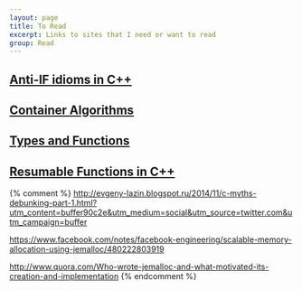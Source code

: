 ```yaml
---
layout: page
title: To Read
excerpt: Links to sites that I need or want to read
group: Read
---
```



<article class="summary">
<a href="http://www.italiancpp.org/2014/11/23/anti-if-idioms-in-cpp/" target="_blank"><h1>Anti-IF idioms in C++</h1></a>
<p></p>
</article>

<article class="summary">
<a href="http://ericniebler.com/2014/11/23/container-algorithms/" target="_blank"><h1>Container Algorithms</h1></a>
<p></p>
</article>

<article class="summary">
<a href="http://bartoszmilewski.com/2014/11/24/types-and-functions/" target="_blank"><h1>Types and Functions</h1></a>
<p></p>
</article>

<article class="summary">
<a href="http://blogs.msdn.com/b/vcblog/archive/2014/11/12/resumable-functions-in-c.aspx" target="_blank"><h1>Resumable Functions in C++</h1></a>
<p></p>
</article>

{% comment %}
http://evgeny-lazin.blogspot.ru/2014/11/c-myths-debunking-part-1.html?utm_content=buffer90c2e&utm_medium=social&utm_source=twitter.com&utm_campaign=buffer

https://www.facebook.com/notes/facebook-engineering/scalable-memory-allocation-using-jemalloc/480222803919

http://www.quora.com/Who-wrote-jemalloc-and-what-motivated-its-creation-and-implementation
{% endcomment %}
